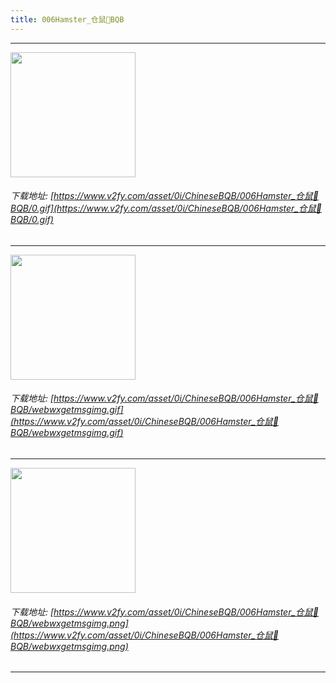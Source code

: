 ```yaml
---
title: 006Hamster_仓鼠🐹BQB
---
```


------

<!-- more -->

<img height='200px' style='height:200px;'  src='https://www.v2fy.com/asset/0i/ChineseBQB/006Hamster_仓鼠🐹BQB/0.gif' data-original='https://www.v2fy.com/asset/0i/ChineseBQB/006Hamster_仓鼠🐹BQB/0.gif' /><br/><h6>下载地址: [https://www.v2fy.com/asset/0i/ChineseBQB/006Hamster_仓鼠🐹BQB/0.gif](https://www.v2fy.com/asset/0i/ChineseBQB/006Hamster_仓鼠🐹BQB/0.gif)</h6><hr/><img height='200px' style='height:200px;'  src='https://www.v2fy.com/asset/0i/ChineseBQB/006Hamster_仓鼠🐹BQB/webwxgetmsgimg.gif' data-original='https://www.v2fy.com/asset/0i/ChineseBQB/006Hamster_仓鼠🐹BQB/webwxgetmsgimg.gif' /><br/><h6>下载地址: [https://www.v2fy.com/asset/0i/ChineseBQB/006Hamster_仓鼠🐹BQB/webwxgetmsgimg.gif](https://www.v2fy.com/asset/0i/ChineseBQB/006Hamster_仓鼠🐹BQB/webwxgetmsgimg.gif)</h6><hr/><img height='200px' style='height:200px;'  src='https://www.v2fy.com/asset/0i/ChineseBQB/006Hamster_仓鼠🐹BQB/webwxgetmsgimg.png' data-original='https://www.v2fy.com/asset/0i/ChineseBQB/006Hamster_仓鼠🐹BQB/webwxgetmsgimg.png' /><br/><h6>下载地址: [https://www.v2fy.com/asset/0i/ChineseBQB/006Hamster_仓鼠🐹BQB/webwxgetmsgimg.png](https://www.v2fy.com/asset/0i/ChineseBQB/006Hamster_仓鼠🐹BQB/webwxgetmsgimg.png)</h6><hr/>